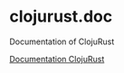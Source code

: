 # clojurust.doc
Documentation of ClojuRust

[Documentation ClojuRust](https://clojurust.github.io/clojurust.doc)
 
